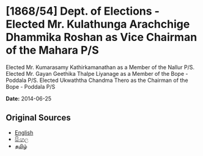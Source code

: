 # [1868/54] Dept. of Elections - Elected Mr. Kulathunga Arachchige Dhammika Roshan as Vice Chairman of the Mahara P/S
Elected Mr. Kumarasamy Kathirkamanathan as a Member of the Nallur P/S. Elected Mr. Gayan Geethika Thalpe Liyanage as a Member of the Bope - Poddala P/S. Elected Ukwaththa Chandma Thero as the Chairman of the Bope - Poddala P/S

**Date:** 2014-06-25

## Original Sources

- [English](https://documents.gov.lk/view/extra-gazettes/2014/6/1868-54_E.pdf)
- [සිංහල](https://documents.gov.lk/view/extra-gazettes/2014/6/1868-54_S.pdf)
- [தமிழ்](https://documents.gov.lk/view/extra-gazettes/2014/6/1868-54_T.pdf)
